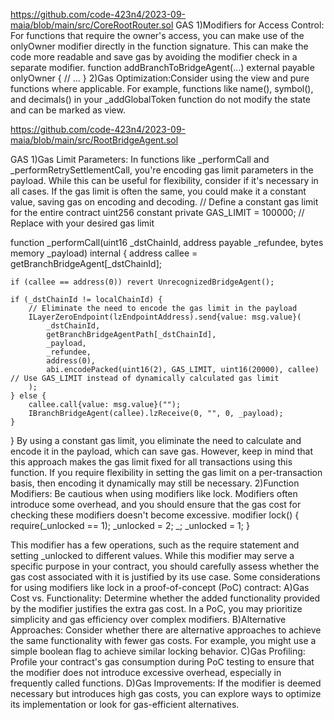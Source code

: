 
https://github.com/code-423n4/2023-09-maia/blob/main/src/CoreRootRouter.sol
GAS
1)Modifiers for Access Control:  For functions that require the owner's access, you can make use of the onlyOwner modifier directly in the function signature. This can make the code more readable and save gas by avoiding the modifier check in a separate modifier.
function addBranchToBridgeAgent(...) external payable onlyOwner {
    // ...
}
2)Gas Optimization:Consider using the view and pure functions where applicable. For example, functions like name(), symbol(), and decimals() in your _addGlobalToken function do not modify the state and can be marked as view.


https://github.com/code-423n4/2023-09-maia/blob/main/src/RootBridgeAgent.sol

GAS
1)Gas Limit Parameters: In functions like _performCall and _performRetrySettlementCall, you're encoding gas limit parameters in the payload. While this can be useful for flexibility, consider if it's necessary in all cases. If the gas limit is often the same, you could make it a constant value, saving gas on encoding and decoding.
// Define a constant gas limit for the entire contract
uint256 constant private GAS_LIMIT = 100000; // Replace with your desired gas limit

function _performCall(uint16 _dstChainId, address payable _refundee, bytes memory _payload) internal {
    address callee = getBranchBridgeAgent[_dstChainId];

    if (callee == address(0)) revert UnrecognizedBridgeAgent();

    if (_dstChainId != localChainId) {
        // Eliminate the need to encode the gas limit in the payload
        ILayerZeroEndpoint(lzEndpointAddress).send{value: msg.value}(
            _dstChainId,
            getBranchBridgeAgentPath[_dstChainId],
            _payload,
            _refundee,
            address(0),
            abi.encodePacked(uint16(2), GAS_LIMIT, uint16(20000), callee) // Use GAS_LIMIT instead of dynamically calculated gas limit
        );
    } else {
        callee.call{value: msg.value}("");
        IBranchBridgeAgent(callee).lzReceive(0, "", 0, _payload);
    }
}
By using a constant gas limit, you eliminate the need to calculate and encode it in the payload, which can save gas. However, keep in mind that this approach makes the gas limit fixed for all transactions using this function. If you require flexibility in setting the gas limit on a per-transaction basis, then encoding it dynamically may still be necessary.
2)Function Modifiers: Be cautious when using modifiers like lock. Modifiers often introduce some overhead, and you should ensure that the gas cost for checking these modifiers doesn't become excessive.
modifier lock() {
    require(_unlocked == 1);
    _unlocked = 2;
    _;
    _unlocked = 1;
}

This modifier has a few operations, such as the require statement and setting _unlocked to different values. While this modifier may serve a specific purpose in your contract, you should carefully assess whether the gas cost associated with it is justified by its use case.
Some considerations for using modifiers like lock in a proof-of-concept (PoC) contract:
A)Gas Cost vs. Functionality: Determine whether the added functionality provided by the modifier justifies the extra gas cost. In a PoC, you may prioritize simplicity and gas efficiency over complex modifiers.
B)Alternative Approaches: Consider whether there are alternative approaches to achieve the same functionality with fewer gas costs. For example, you might use a simple boolean flag to achieve similar locking behavior.
C)Gas Profiling: Profile your contract's gas consumption during PoC testing to ensure that the modifier does not introduce excessive overhead, especially in frequently called functions.
D)Gas Improvements: If the modifier is deemed necessary but introduces high gas costs, you can explore ways to optimize its implementation or look for gas-efficient alternatives.